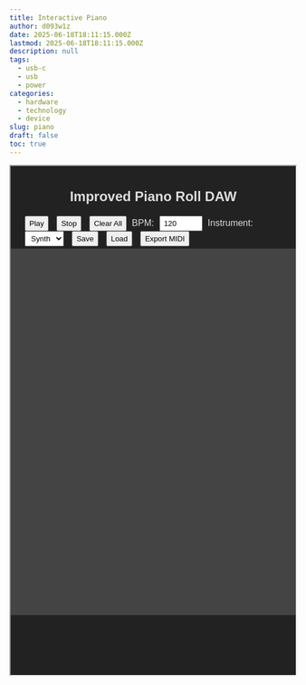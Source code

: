 ```yaml
---
title: Interactive Piano
author: d093w1z
date: 2025-06-18T18:11:15.000Z
lastmod: 2025-06-18T18:11:15.000Z
description: null
tags:
  - usb-c
  - usb
  - power
categories:
  - hardware
  - technology
  - device
slug: piano
draft: false
toc: true
---
```


<iframe id="myFrame" width="100%" height="900px" srcdoc='<!DOCTYPE html>
<html lang="en">

<head>
  <meta name="viewport" content="width=device-width">

  <meta charset="UTF-8">
  <title>Improved Piano Roll DAW</title>
  <style>
    body {
      font-family: sans-serif;
      display: flex;
      flex-direction: column;
      align-items: center;
      background: #222;
      color: #ddd;
      margin: 0;
      padding: 20px;
    }

    #controls {
      margin: 10px;
    }

    #controls input,
    #controls select,
    #controls button {
      margin-left: 5px;
      margin-right: 5px;
      padding: 4px 6px;
    }

    #main-container {
      display: flex;
      flex-direction: column;
      flex-wrap: nowrap;
      align-items: flex-end;
    }

    #piano-roll-container {
      display: flex;
    }

    #piano {
      display: flex;
      flex-direction: column;
      margin-right: 2px;
    }

    .key {
      width: 50px;
      height: 16px;
      background: #eee;
      border: 1px solid #999;
      text-align: center;
      line-height: 16px;
      font-size: 11px;
      color: #000;
      cursor: pointer;
    }

    #piano-roll {
      display: grid;
      grid-template-columns: repeat(16, 32px);
    }

    #timing-bar {
      display: grid;
      grid-template-columns: repeat(16, 31px);
      gap: 1px;
      margin-bottom: 2px;
      margin-top: 2px;

    }

    .time-cell {
      width: 30px;
      height: 8px;
      background: #666;
    }

    .current-step {
      background: #ff0 !important;
    }

    #piano-roll {
      user-select: none;
      background: #444;
      grid-template-rows: repeat(36, 18px);
    }

    .cell {
      background: #333;
      border: 1px solid #555;
    }

    .active {
      background: #0f0;
    }

    .playing {
      outline: 2px solid #ff0;
    }

  </style>
</head>

<body>

  <h2>Improved Piano Roll DAW</h2>
  <div id="controls">
    <button id="play">Play</button>
    <button id="stop">Stop</button>
    <button id="clear">Clear All</button>
    BPM: <input type="number" id="bpm" value="120" min="30" max="300" style="width:60px;">
    Instrument:
    <select id="instrument">
      <option value="synth">Synth</option>
      <option value="piano">Piano</option>
    </select>
    <button id="save">Save</button>
    <button id="load">Load</button>
    <button id="export">Export MIDI</button>
  </div>

  <div id="main-container">
    <div id="timing-bar"></div>
    <div id="piano-roll-container">
      <div id="piano"></div>
      <div id="piano-roll"></div>
    </div>
  </div>

  <script src="https://cdnjs.cloudflare.com/ajax/libs/tone/14.8.39/Tone.min.js"></script>
  <script src="https://cdn.jsdelivr.net/npm/midiwriter-js@2.1.3/dist/MidiWriter.min.js"></script>
  <script>
    // Build note list for C3 to C5

    const MidiWriter = window.MidiWriter;

    const octaves = [5, 4, 3];
    const noteNames = ["B", "A#", "A", "G#", "G", "F#", "F", "E", "D#", "D", "C#", "C"];
    const notes = [];
    octaves.forEach(oct => {
      noteNames.forEach(note => {
        notes.push(note + oct);
      });
    });
    const rows = notes.length;
    const cols = 16;

    const gridMarkingColor = "#fff";

    const grid = [];
    const pianoRoll = document.getElementById("piano-roll");
    const piano = document.getElementById("piano");
    const timingBar = document.getElementById("timing-bar");

    const timeCells = [];
    for (let x = 0; x < cols; x++) {
      const tcell = document.createElement("div");
      tcell.className = "time-cell";
      timingBar.appendChild(tcell);
      timeCells.push(tcell);
    }

    const cellMap = [];

    // Build piano keyboard and grid
    for (let y = 0; y < rows; y++) {
      grid[y] = [];
      const key = document.createElement("div");
      key.className = "key";
      key.textContent = notes[y];
      key.style.background = notes[y].includes("#") ? "#444" : "#eee";
      key.style.color = notes[y].includes("#") ? "#fff" : "#000";
      key.addEventListener("click", async () => {
        await Tone.start();
        synth.triggerAttackRelease(notes[y], "8n");
      });
      piano.appendChild(key);

      cellMap[y] = [];

      for (let x = 0; x < cols; x++) {
        const cell = document.createElement("div");
        cell.className = "cell";
        cell.dataset.x = x;
        cell.dataset.y = y;
        if (y % 12 === 11)
          cell.style.borderBottomColor = gridMarkingColor;
        if (x % 4 === 3)
          cell.style.borderRightColor = gridMarkingColor;
        cell.addEventListener("mousedown", (e) => handleCellAction(e, cell));
        cell.addEventListener("mouseenter", (e) => {
          if (mouseDown) handleCellAction(e, cell);
        });
        pianoRoll.appendChild(cell);
        cellMap[y][x] = cell;
        grid[y][x] = false;
      }
    }

    let mouseDown = false;
    let mouseButton = 0;

    document.addEventListener("mousedown", (e) => {
      mouseDown = true;
      mouseButton = e.button; // 0 = left, 2 = right
    });

    document.addEventListener("mouseup", () => {
      mouseDown = false;
    });

    function handleCellAction(e, cell) {
      e.preventDefault();
      const x = cell.dataset.x;
      const y = cell.dataset.y;
      if (mouseButton === 2) {
        cell.classList.remove("active");
        grid[y][x] = false;
      } else if (mouseButton === 0) {
        cell.classList.add("active");
        grid[y][x] = true;
      }
    }


    pianoRoll.addEventListener("contextmenu", e => e.preventDefault());

    let synth = new Tone.PolySynth().toDestination();
    let step = 0, scheduledEvent = null;

    function clearIndicators() {
      document.querySelectorAll(".cell").forEach(c => c.classList.remove("playing"));
      timeCells.forEach(c => c.classList.remove("current-step"));
    }

    document.getElementById("play").addEventListener("click", async () => {
      await Tone.start();
      Tone.Transport.bpm.value = parseInt(document.getElementById("bpm").value);
      step = 0;
      if (scheduledEvent) Tone.Transport.clear(scheduledEvent);

      const instrument = document.getElementById("instrument").value;
      synth = instrument === "piano"
        ? new Tone.Sampler({ urls: { C4: "C4.mp3" }, baseUrl: "https://tonejs.github.io/audio/salamander/" }).toDestination()
        : new Tone.PolySynth().toDestination();

      let lastStep = null;

      scheduledEvent = Tone.Transport.scheduleRepeat((time) => {

        if (lastStep !== null) {
          timeCells[lastStep].classList.remove("current-step");
          for (let y = 0; y < rows; y++) {
            const cell = cellMap[y][lastStep];
            cell.classList.remove("playing");
          }
        }

        timeCells[step].classList.add("current-step");
        for (let y = 0; y < rows; y++) {
          const cell = cellMap[y][step];
          if (grid[y][step]) {
            synth.triggerAttackRelease(notes[y], "8n", time);
            cell.classList.add("playing");
          }
        }
        lastStep = step;

        step = (step + 1) % cols;
      }, "8n");

      Tone.Transport.start();
    });

    document.getElementById("stop").addEventListener("click", () => {
      Tone.Transport.stop();
      Tone.Transport.cancel();
      clearIndicators();
    });

    document.getElementById("clear").addEventListener("click", () => {
      for (let y = 0; y < rows; y++) {
        for (let x = 0; x < cols; x++) {
          grid[y][x] = false;
          const cell = document.querySelector(`.cell[data-x="${x}"][data-y="${y}"]`);
          cell.classList.remove("active");
        }
      }
    });

    document.getElementById("bpm").addEventListener("change", (e) => {
      Tone.Transport.bpm.value = parseInt(e.target.value);
    });

    document.getElementById("save").addEventListener("click", () => {
      localStorage.setItem("pianoPattern", JSON.stringify(grid));
      alert("Pattern saved!");
    });

    document.getElementById("load").addEventListener("click", () => {
      const saved = JSON.parse(localStorage.getItem("pianoPattern"));
      if (saved) {
        for (let y = 0; y < rows; y++) {
          for (let x = 0; x < cols; x++) {
            grid[y][x] = saved[y][x];
            const cell = document.querySelector(`.cell[data-x="${x}"][data-y="${y}"]`);
            cell.classList.toggle("active", grid[y][x]);
          }
        }
        alert("Pattern loaded!");
      }
    });

    document.getElementById("export").addEventListener("click", () => {
      const track = new MidiWriter.Track();
      track.addEvent(new MidiWriter.ProgramChangeEvent({ instrument: 1 }));
      for (let x = 0; x < cols; x++) {
        for (let y = 0; y < rows; y++) {
          if (grid[y][x]) {
            track.addEvent(new MidiWriter.NoteEvent({ pitch: [notes[y]], duration: "8" }));
          }
        }
      }
      const write = new MidiWriter.Writer([track]);
      const blob = new Blob([write.buildFile()], { type: "audio/midi" });
      const url = URL.createObjectURL(blob);
      const a = document.createElement("a");
      a.href = url; a.download = "pattern.mid";
      a.click();
    });
  </script>

</body>

</html>'></iframe>
